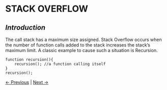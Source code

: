 # STACK OVERFLOW

## _Introduction_
The call stack has a maximum size assigned. Stack Overflow occurs when the number of function calls added to the stack increases the stack’s maximum limit. A classic example to cause such a situation is Recursion.

```
function recursion(){ 
    recursion(); //a function calling itself 
}
recursion();
```

[← Previous](./1.2%20Javascript%20Runtime.md) | [Next →](./1.4%20Memory%20Leak.md)